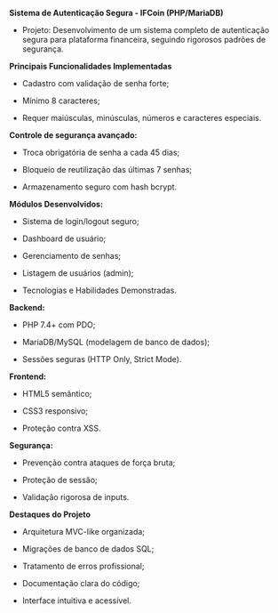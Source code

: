 **Sistema de Autenticação Segura - IFCoin (PHP/MariaDB)**


- Projeto: Desenvolvimento de um sistema completo de autenticação segura para plataforma financeira, seguindo rigorosos padrões de segurança.

**Principais Funcionalidades Implementadas**


  - Cadastro com validação de senha forte;
  
  - Mínimo 8 caracteres;
  
  - Requer maiúsculas, minúsculas, números e caracteres especiais.

**Controle de segurança avançado:**


  - Troca obrigatória de senha a cada 45 dias;
  
  - Bloqueio de reutilização das últimas 7 senhas;
  
  - Armazenamento seguro com hash bcrypt.

**Módulos Desenvolvidos:**


  - Sistema de login/logout seguro;
  
  - Dashboard de usuário;
  
  - Gerenciamento de senhas;
  
  - Listagem de usuários (admin);
  
  - Tecnologias e Habilidades Demonstradas.

**Backend:**


  - PHP 7.4+ com PDO;

  - MariaDB/MySQL (modelagem de banco de dados);

  - Sessões seguras (HTTP Only, Strict Mode).

**Frontend:**


  - HTML5 semântico;

  - CSS3 responsivo;

  - Proteção contra XSS.

**Segurança:**


  - Prevenção contra ataques de força bruta;
  
  - Proteção de sessão;
  
  - Validação rigorosa de inputs.

**Destaques do Projeto**


  - Arquitetura MVC-like organizada;
  
  - Migrações de banco de dados SQL;
  
  - Tratamento de erros profissional;
  
  - Documentação clara do código;
  
  - Interface intuitiva e acessível.
